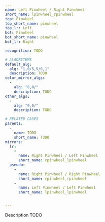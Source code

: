 ```yaml
---
name: Left Pinwheel / Right Pinwheel
short_name: lpinwheel_rpinwheel
top: Pinwheel
top_short_name: pinwheel
top_lr: Left
bot: Pinwheel
bot_short_name: pinwheel
bot_lr: Right

recognition: TODO

# ALGORITHMS
default_alg:
  alg: "1,0/5,5/0,1"
  description: TODO
color_mirror_algs:
  -
    alg: "0,0/"
    description: TODO
other_algs:
  -
    alg: "0,0/"
    description: TODO

# RELATED CASES
parents:
  -
    name: TODO
    short_name: TODO
mirrors:
  lr:
    -
      name: Right Pinwheel / Left Pinwheel
      short_name: rpinwheel_lpinwheel
  pseudo:
    -
      name: Right Pinwheel / Right Pinwheel
      short_name: rpinwheel_rpinwheel
    -
      name: Left Pinwheel / Left Pinwheel
      short_name: lpinwheel_lpinwheel


---
```


Description TODO

